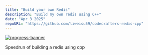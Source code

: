 ```yaml
---
title: "Build your own Redis"
description: "Build my own redis using C++"
date: "Apr 3 2025"
repoURL: "https://github.com/liweisu59/codecrafters-redis-cpp"
---
```


[![progress-banner](https://backend.codecrafters.io/progress/redis/9375a9b4-992a-49ff-87da-b6d68fef7672)](https://app.codecrafters.io/users/liweisu59)

Speedrun of building a redis using cpp